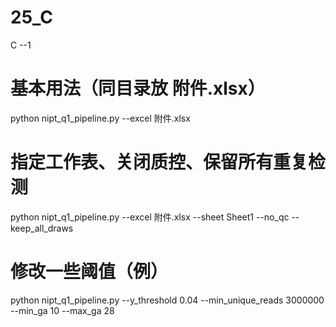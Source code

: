 # 25_C
C 
--1
# 基本用法（同目录放 附件.xlsx）
python nipt_q1_pipeline.py --excel 附件.xlsx

# 指定工作表、关闭质控、保留所有重复检测
python nipt_q1_pipeline.py --excel 附件.xlsx --sheet Sheet1 --no_qc --keep_all_draws

# 修改一些阈值（例）
python nipt_q1_pipeline.py --y_threshold 0.04 --min_unique_reads 3000000 --min_ga 10 --max_ga 28
